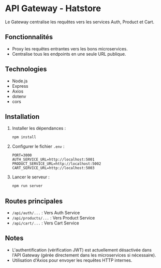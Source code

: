 # API Gateway - Hatstore

Le Gateway centralise les requêtes vers les services Auth, Product et Cart.

## Fonctionnalités
- Proxy les requêtes entrantes vers les bons microservices.
- Centralise tous les endpoints en une seule URL publique.

## Technologies
- Node.js
- Express
- Axios
- dotenv
- cors

## Installation

1. Installer les dépendances :
    ```bash
    npm install
    ```

2. Configurer le fichier `.env` :
    ```
    PORT=3000
    AUTH_SERVICE_URL=http://localhost:5001
    PRODUCT_SERVICE_URL=http://localhost:5002
    CART_SERVICE_URL=http://localhost:5003
    ```

3. Lancer le serveur :
    ```bash
    npm run server
    ```

## Routes principales
- `/api/auth/...` : Vers Auth Service
- `/api/products/...` : Vers Product Service
- `/api/cart/...` : Vers Cart Service

## Notes
- L'authentification (vérification JWT) est actuellement désactivée dans l'API Gateway (gérée directement dans les microservices si nécessaire).
- Utilisation d'Axios pour envoyer les requêtes HTTP internes.

